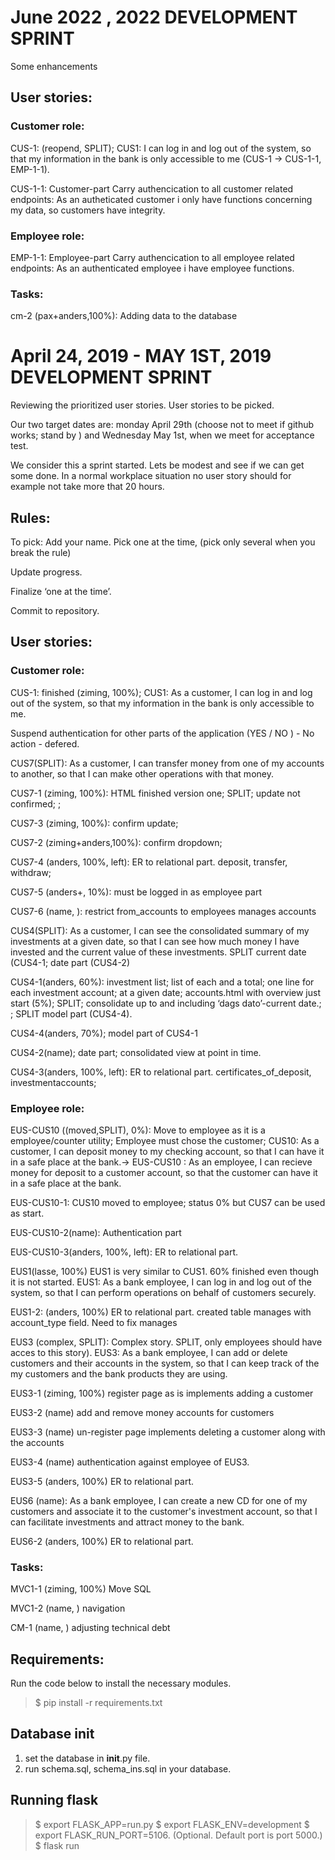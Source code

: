# June 2022 , 2022 DEVELOPMENT SPRINT
Some enhancements


## User stories:

### Customer role:
CUS-1:  (reopend, SPLIT); CUS1: I can log in and log out of the system, so that my information in the bank is only accessible to me (CUS-1 -> CUS-1-1, EMP-1-1). 

CUS-1-1: Customer-part Carry authencication to all customer related endpoints: As an autheticated customer i only have functions concerning my data, so customers have integrity. 

### Employee role:

EMP-1-1: Employee-part Carry authencication to all employee related endpoints: As an authenticated employee i have employee functions. 

### Tasks:

cm-2 (pax+anders,100%): Adding data to the database


# April 24, 2019 - MAY 1ST, 2019 DEVELOPMENT SPRINT

Reviewing the prioritized user stories. User stories to be picked. 

Our two target dates are: monday April 29th (choose not to meet if github works; stand by ) and Wednesday May 1st, when we meet for acceptance test. 

We consider this a sprint started. Lets be modest and see if we can get some done. In a normal workplace situation no user story should for example not take more that 20 hours.
 
## Rules:  

To pick: Add your name. Pick one at the time, (pick only several when you break the rule)

Update progress. 

Finalize ‘one at the time’. 

Commit to repository. 

## User stories:

### Customer role:

CUS-1: finished (ziming, 100%); CUS1: As a customer, I can log in and log out of the system, so that my information in the bank is only accessible to me.

Suspend authentication for other parts of the application (YES / NO ) - No action - defered.


CUS7(SPLIT): As a customer, I can transfer money from one of my accounts to another, so that I can make other operations with that money.

CUS7-1 (ziming, 100%): HTML finished version one; SPLIT; update not confirmed;  ; 

CUS7-3 (ziming, 100%): confirm update;

CUS7-2 (ziming+anders,100%): confirm dropdown;

CUS7-4 (anders, 100%, left): ER to relational part. deposit, transfer, withdraw;

CUS7-5 (anders+, 10%): must be logged in as employee part

CUS7-6 (name, ): restrict from_accounts to employees manages accounts

CUS4(SPLIT): As a customer, I can see the consolidated summary of my investments at a given date, so that I can see how much money I have invested and the current value of these investments. SPLIT current date (CUS4-1; date part (CUS4-2)

CUS4-1(anders, 60%): investment list; list of each and a total; one line for each investment account; at a given date; accounts.html with overview just start (5%); SPLIT; consolidate up to and including ‘dags dato’-current date.; ; SPLIT model part (CUS4-4).

CUS4-4(anders, 70%); model part of CUS4-1

CUS4-2(name); date part; consolidated view at point in time.

CUS4-3(anders, 100%, left): ER to relational part. certificates_of_deposit, investmentaccounts;


### Employee role:

EUS-CUS10 ((moved,SPLIT), 0%):  Move to employee as it is a employee/counter utility; Employee must chose the customer; CUS10: As a customer, I can deposit money to my checking account, so that I can have it in a safe place at the bank.-> EUS-CUS10 : As an employee, I can recieve money for deposit to a customer account, so that the customer can have it in a safe place at the bank.

EUS-CUS10-1: CUS10 moved to employee; status 0% but CUS7 can be used as start.

EUS-CUS10-2(name): Authentication part

EUS-CUS10-3(anders, 100%, left): ER to relational part.


EUS1(lasse, 100%) EUS1 is very similar to CUS1. 60% finished even though it is not started. EUS1: As a bank employee, I can log in and log out of the system, so that I can perform operations on behalf of customers securely. 

EUS1-2: (anders, 100%) ER to relational part. created table manages with account_type field. Need to fix manages

EUS3 (complex, SPLIT): Complex story. SPLIT, only employees should have acces to this story). EUS3: As a bank employee, I can add or delete customers and their accounts in the system, so that I can keep track of the my customers and the bank products they are using.

EUS3-1 (ziming, 100%) register page as is implements adding a customer

EUS3-2 (name) add and remove money accounts for customers

EUS3-3 (name) un-register page implements deleting a customer along with the accounts

EUS3-4 (name) authentication against employee of EUS3.

EUS3-5 (anders, 100%) ER to relational part.

EUS6 (name): As a bank employee, I can create a new CD for one of my customers and associate it to the customer's investment account, so that I can facilitate investments and attract money to the bank.

EUS6-2 (anders, 100%) ER to relational part.

### Tasks:

MVC1-1 (ziming, 100%) Move SQL

MVC1-2 (name, ) navigation

CM-1 (name, ) adjusting technical debt


## Requirements:
Run the code below to install the necessary modules.

>$ pip install -r requirements.txt

## Database init
1. set the database in __init__.py file.
2. run schema.sql, schema_ins.sql in your database.

## Running flask

>$ export FLASK_APP=run.py
>$ export FLASK_ENV=development
>$ export FLASK_RUN_PORT=5106.     (Optional. Default port is port 5000.)
>$ flask run


